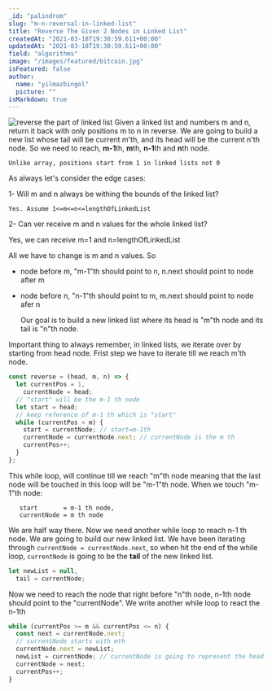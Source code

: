 ```yaml
---
_id: "palindrom"
slug: "m-n-reversal-in-linked-list"
title: "Reverse The Given 2 Nodes in Linked List"
createdAt: "2021-03-18T19:30:59.611+00:00"
updatedAt: "2021-03-18T19:30:59.611+00:00"
field: "algorithms"
image: "/images/featured/bitcoin.jpg"
isFeatured: false
author:
  name: "yilmazbingol"
  picture: ""
isMarkdown: true
---
```


![reverse the part of linked list](reversepartoflinkedlist.png)
Given a linked list and numbers m and n, return it back with only positions m to n in reverse. We are going to build a new list whose tail will be current m'th, and its head will be the current n'th node. So we need to reach, **m-1**th, **m**th, **n-1**th and **n**th node.

    Unlike array, positions start from 1 in linked lists not 0

As always let's consider the edge cases:

1- Will m and n always be withing the bounds of the linked list?

    Yes. Assume 1<=m<=n<=lengthOfLinkedList

2- Can ver receive m and n values for the whole linked list?

Yes, we can receive m=1 and n=lengthOfLinkedList

All we have to change is m and n values. So

- node before m, "m-1"th should point to n, n.next should point to node after m
- node before n, "n-1"th should point to m, m.next should point to node afer n

  Our goal is to build a new linked list where its head is "m"th node and its tail is "n"th node.

Important thing to always remember, in linked lists, we iterate over by starting from head node. Frist step we have to iterate till we reach m'th node.

```js
const reverse = (head, m, n) => {
  let currentPos = 1,
    currentNode = head;
  // "start" will be the m-1 th node
  let start = head;
  // keep reference of m-1 th which is "start"
  while (currentPos < m) {
    start = currentNode; // start=m-1th
    currentNode = currentNode.next; // currentNode is the m th
    currentPos++;
  }
};
```

This while loop, will continue till we reach "m"th node meaning that the last node will be touched in this loop will be "m-1"th node. When we touch "m-1"th node:

       start       = m-1 th node,
       currentNode = m th node

We are half way there. Now we need another while loop to reach n-1 th node. We are going to build our new linked list. We have been iterating through `currentNode = currentNode.next`, so when hit the end of the while loop, `currentNode` is going to be the **tail** of the new linked list.

```js
let newList = null,
  tail = currentNode;
```

Now we need to reach the node that right before "n"th node, n-1th node should point to the "currentNode". We write another while loop to react the n-1th

```js
while (currentPos >= m && currentPos <= n) {
  const next = currentNode.next;
  // currentNode starts with mth
  currentNode.next = newList;
  newList = currentNode; // currentNode is going to represent the head of  the list that we built so far
  currentNode = next;
  currentPos++;
}
```

